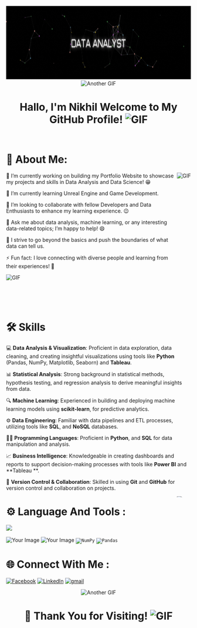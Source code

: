 
<div align="center">
  <img width="1150" height="200" src="https://github.com/Nikhil414/Nikhil414/blob/main/DATA%20ANALYST.gif" alt="Data Analyst GIF" />
</div>

<div style="display: flex; justify-content: center;">
  <img src="https://user-images.githubusercontent.com/74038190/212284100-561aa473-3905-4a80-b561-0d28506553ee.gif" style="max-width: 100%; height: auto;" alt="Another GIF" />
</div>

<h1 align="center">Hallo, I'm Nikhil Welcome to My GitHub Profile! <img src="https://user-images.githubusercontent.com/74038190/214644152-52f47eb3-5e31-4f47-8758-05c9468d5596.gif" width="45" height="45" alt="GIF" /></h1>
<br />


# 💫 About Me:

<img align="right" height="270px" alt="GIF" src="https://user-images.githubusercontent.com/74038190/212749447-bfb7e725-6987-49d9-ae85-2015e3e7cc41.gif" style="max-width: 100%; display: inline-block;" data-target="animated-image.originalImage">

🔭 I’m currently working on building my Portfolio Website to showcase my projects and skills in Data Analysis and Data Science! 😁  

🌱 I’m currently learning Unreal Engine and Game Development.  

👯 I’m looking to collaborate with fellow Developers and Data Enthusiasts to enhance my learning experience. 😉  

💬 Ask me about data analysis, machine learning, or any interesting data-related topics; I’m happy to help! 😄  

🧗 I strive to go beyond the basics and push the boundaries of what data can tell us.  

⚡ Fun fact: I love connecting with diverse people and learning from their experiences! 🙌



<img align="center" height="85px" alt="GIF" src="https://user-images.githubusercontent.com/74038190/212284158-e840e285-664b-44d7-b79b-e264b5e54825.gif" style="max-width: 100%; display: inline-block;" data-target="animated-image.originalImage">

# 🛠️ Skills

💻 **Data Analysis & Visualization**: Proficient in data exploration, data cleaning, and creating insightful visualizations using tools like **Python** (Pandas, NumPy, Matplotlib, Seaborn) and **Tableau**.

📊 **Statistical Analysis**: Strong background in statistical methods, hypothesis testing, and regression analysis to derive meaningful insights from data.

🔍 **Machine Learning**: Experienced in building and deploying machine learning models using **scikit-learn**,  for predictive analytics.

⚙️ **Data Engineering**: Familiar with data pipelines and ETL processes, utilizing tools like  **SQL**, and **NoSQL** databases.

👨‍💻 **Programming Languages**: Proficient in **Python**, and **SQL** for data manipulation and analysis.

📈 **Business Intelligence**: Knowledgeable in creating dashboards and reports to support decision-making processes with tools like **Power BI** and **Tableau **.

🔧 **Version Control & Collaboration**: Skilled in using **Git** and **GitHub** for version control and collaboration on projects.




<img align="right" height="3px" alt="GIF" src="https://user-images.githubusercontent.com/74038190/212284115-f47cd8ff-2ffb-4b04-b5bf-4d1c14c0247f.gif" style="max-width: 100%; display: inline-block;" data-target="animated-image.originalImage">

# ⚙ Language And Tools :


<p align="left">
  <a href="https://skillicons.dev">
    <img src="https://skillicons.dev/icons?i=git,anaconda,opencv,postgres,py,vscode,mysql" />
  </a>
  <div align="left">
    <img src="https://github.com/user-attachments/assets/2196f7cc-9b9d-4c28-acbf-28d36f328f87" alt="Your Image" width="50" height="50" />
    <img src="https://github.com/user-attachments/assets/e3e4f3b7-4147-4ddc-bae2-f6b92e671c73" alt="Your Image" width="50" height="50" />
	<code><img width="50" src="https://github.com/marwin1991/profile-technology-icons/assets/76012086/4ec200c2-acdf-4c42-b419-cd49cba3d09f" alt="NumPy" title="NumPy"/></code>
	<code><img width="50" src="https://github.com/marwin1991/profile-technology-icons/assets/76012086/24b02d77-2f28-43c7-b5d6-e15e3395851b" alt="Pandas" title="Pandas"/></code>
</div>
                                   
</p>


# 🌐 Connect With Me :
[![Facebook](https://img.shields.io/badge/Facebook-1877F2?style=for-the-badge&logo=facebook&logoColor=white)](https://www.facebook.com/profile.php?id=100010469838175) [![LinkedIn](https://img.shields.io/badge/LinkedIn-0077B5?style=for-the-badge&logo=linkedin&logoColor=white)](https://www.linkedin.com/in/nikhil-airsang/) [![gmail](https://img.shields.io/badge/Gmail-grey?style=for-the-badge&logo=Gmail)](nikhilairsang321@gmail.com)

<div style="display: flex; justify-content: center;">
  <img src="https://user-images.githubusercontent.com/74038190/212284136-03988914-d899-44b4-b1d9-4eeccf656e44.gif" style="max-width: 100%; height: auto;" alt="Another GIF" />
</div>

<h1 align="center">🎉 Thank You for Visiting! <img src="https://user-images.githubusercontent.com/74038190/213911110-aedbef38-a29f-4b6b-a65c-11608b4f75a5.gif" width="100" height="100" alt="GIF" /></h1>
<br />

















